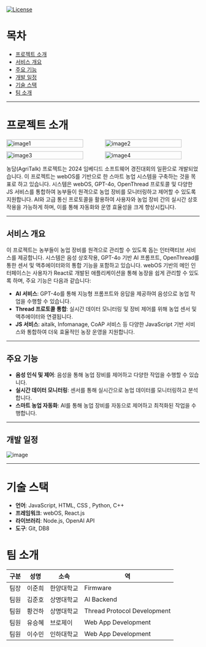 

[![License](https://img.shields.io/badge/license-MIT-blue.svg)](LICENSE)

# 목차
- [프로젝트 소개](#프로젝트-소개)
- [서비스 개요](#서비스-개요)
- [주요 기능](#주요-기능)
- [개발 일정](#개발-일정)
- [기술 스택](#기술-스택)
- [팀 소개](#팀-소개)

---

# 프로젝트 소개

<!-- 2x2 그리드로 이미지 추가 -->
<div style="display: grid; grid-template-columns: repeat(2, 1fr); gap: 10px;">
   <img src="https://github.com/user-attachments/assets/967ec898-0610-4150-8ea7-35010ed90e0b" alt="image1" style="width:100%; height:auto; max-width:200px;">
   <img src="https://github.com/user-attachments/assets/8ef329b7-83bf-4b86-9006-40651feb4ab8" alt="image2" style="width:100%; height:auto; max-width:200px;">
   <img src="https://github.com/user-attachments/assets/9163539b-26bd-459f-b31d-f4b09d6ee481" alt="image3" style="width:100%; height:auto; max-width:200px;">
   <img src="https://github.com/user-attachments/assets/dc93bc3d-d5de-4e8d-840d-85e11fcd1197" alt="image4" style="width:100%; height:auto; max-width:200px;">
</div>


농담(AgriTalk) 프로젝트는 2024 임베디드 소프트웨어 경진대회의 일환으로 개발되었습니다. 
이 프로젝트는 webOS를 기반으로 한 스마트 농업 시스템을 구축하는 것을 목표로 하고 있습니다. 
시스템은 webOS, GPT-4o, OpenThread 프로토콜 및 다양한 JS 서비스를 통합하여 농부들이 원격으로 농업 장비를 모니터링하고 제어할 수 있도록 지원합니다.
AI와 고급 통신 프로토콜을 활용하여 사용자와 농업 장비 간의 실시간 상호작용을 가능하게 하며, 이를 통해 자동화와 운영 효율성을 크게 향상시킵니다.

---

## 서비스 개요
이 프로젝트는 농부들이 농업 장비를 원격으로 관리할 수 있도록 돕는 인터랙티브 서비스를 제공합니다. 시스템은 음성 상호작용, GPT-4o 기반 AI 프롬프트, OpenThread를 통한 센서 및 액추에이터와의 통합 기능을 포함하고 있습니다. webOS 기반의 메인 인터페이스는 사용자가 React로 개발된 애플리케이션을 통해 농장을 쉽게 관리할 수 있도록 하며, 주요 기능은 다음과 같습니다:

- **AI 서비스**: GPT-4o를 통해 지능형 프롬프트와 응답을 제공하여 음성으로 농업 작업을 수행할 수 있습니다.
- **Thread 프로토콜 통합**: 실시간 데이터 모니터링 및 장비 제어를 위해 농업 센서 및 액추에이터와 연결됩니다.
- **JS 서비스**: aitalk, Infomanage, CoAP 서비스 등 다양한 JavaScript 기반 서비스와 통합하여 더욱 효율적인 농장 운영을 지원합니다.

---


## 주요 기능
- **음성 인식 및 제어**: 음성을 통해 농업 장비를 제어하고 다양한 작업을 수행할 수 있습니다.
- **실시간 데이터 모니터링**: 센서를 통해 실시간으로 농업 데이터를 모니터링하고 분석합니다.
- **스마트 농업 자동화**: AI를 통해 농업 장비를 자동으로 제어하고 최적화된 작업을 수행합니다.

---
## 개발 일정

![image](https://github.com/user-attachments/assets/0ae64a3a-19fa-44d0-9dff-c8fe0553b0f1)


---

# 기술 스택
- **언어**: JavaScript, HTML, CSS , Python, C++
- **프레임워크**: webOS, React.js
- **라이브러리**: Node.js, OpenAI API
- **도구**: Git, DB8


# 팀 소개

| 구분   | 성명    | 소속        | 역                    |
|--------|---------|-------------|-----------------------------|
| 팀장   | 이준희  | 한양대학교  | Firmware                    |
| 팀원   | 김준호  | 상명대학교  | AI Backend                  |
| 팀원   | 황건하  | 상명대학교  | Thread Protocol Development |
| 팀원   | 유승혜  | 브로제이    | Web App Development         |
| 팀원   | 이수민  | 인하대학교  | Web App Development         |

